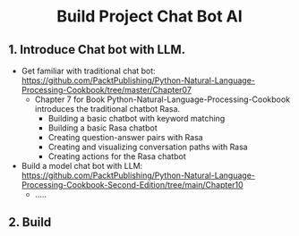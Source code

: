 # <p align="center"><strong>Build Project Chat Bot AI</strong></p>

## 1. Introduce Chat bot with LLM.
* Get familiar with traditional chat bot: https://github.com/PacktPublishing/Python-Natural-Language-Processing-Cookbook/tree/master/Chapter07
  * Chapter 7 for Book Python-Natural-Language-Processing-Cookbook introduces the traditional chatbot Rasa.
     * Building a basic chatbot with keyword matching
     * Building a basic Rasa chatbot
     * Creating question-answer pairs with Rasa
     * Creating and visualizing conversation paths with Rasa
     * Creating actions for the Rasa chatbot
* Build a model chat bot with LLM: https://github.com/PacktPublishing/Python-Natural-Language-Processing-Cookbook-Second-Edition/tree/main/Chapter10
  * .....

## 2. Build 
